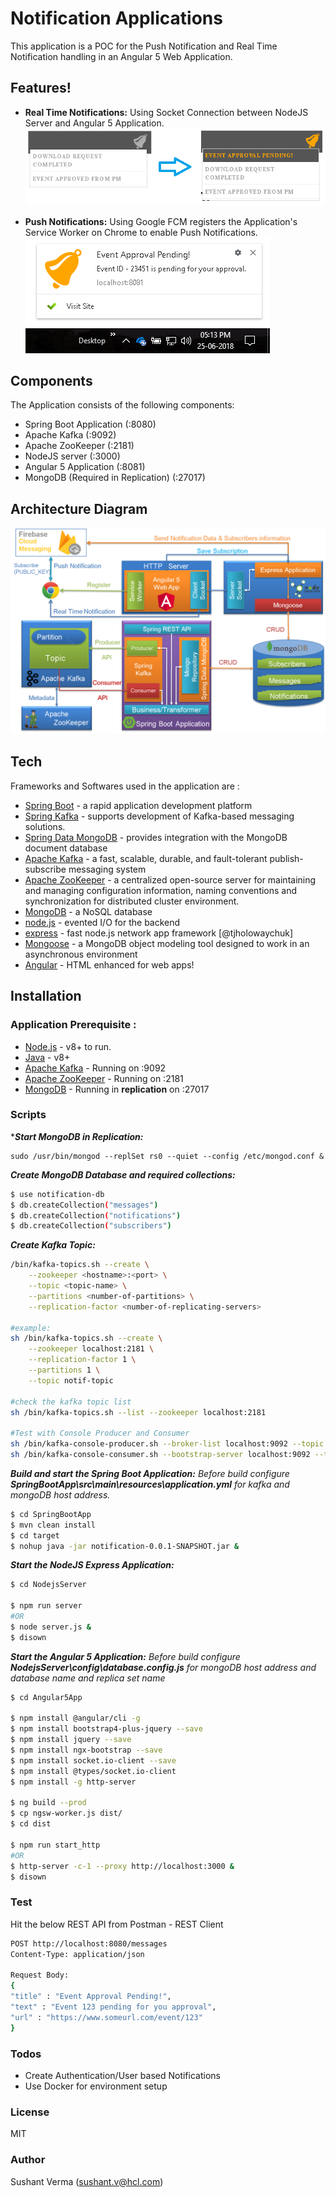 # Notification Applications

This application is a POC for the Push Notification and Real Time Notification handling in an Angular 5 Web Application.


## Features!

  - **Real Time Notifications:** Using Socket Connection between NodeJS Server and Angular 5 Application.
  [![N|Solid](https://raw.githubusercontent.com/ERS-HCL/Notifications/master/Angular5App/src/assets/img/Realm%20Time%20Notification.png)](#)
  
- **Push Notifications:** Using Google FCM registers the Application's Service Worker on Chrome to enable Push Notifications.
  [![N|Solid](https://raw.githubusercontent.com/ERS-HCL/Notifications/master/Angular5App/src/assets/img/Push%20Notification.png)](#)

## Components

The Application consists of the following components:
  - Spring Boot Application (:8080)
  - Apache Kafka (:9092)
  - Apache ZooKeeper (:2181)
  - NodeJS server (:3000)
  - Angular 5 Application (:8081)
  - MongoDB (Required in Replication) (:27017)
  

## Architecture Diagram
[![N|Solid](https://github.com/ERS-HCL/Notifications/blob/master/Angular5App/src/assets/img/Notification_Architecture.png?raw=true)](#)

## Tech

Frameworks and Softwares used in the application are :

* [Spring Boot] - a rapid application development platform
* [Spring Kafka] - supports development of Kafka-based messaging solutions.
* [Spring Data MongoDB] - provides integration with the MongoDB document database
* [Apache Kafka] - a fast, scalable, durable, and fault-tolerant publish-subscribe messaging system
* [Apache ZooKeeper] - a centralized open-source server for maintaining and managing configuration information, naming conventions and synchronization for distributed cluster environment.
* [MongoDB] - a NoSQL database
* [node.js] - evented I/O for the backend
* [express] - fast node.js network app framework [@tjholowaychuk]
* [Mongoose] - a MongoDB object modeling tool designed to work in an asynchronous environment
* [Angular] - HTML enhanced for web apps!

   
## Installation

### Application Prerequisite :

- [Node.js] - v8+ to run.
- [Java] - v8+  
- [Apache Kafka] - Running on :9092
- [Apache ZooKeeper] - Running on :2181
- [MongoDB] - Running in **replication** on :27017

### Scripts 

***_Start MongoDB in Replication:_**

```shh
sudo /usr/bin/mongod --replSet rs0 --quiet --config /etc/mongod.conf &
```

***_Create MongoDB Database and required collections:_***
```sh
$ use notification-db
$ db.createCollection("messages")
$ db.createCollection("notifications")
$ db.createCollection("subscribers")
```

***_Create Kafka Topic:_***
```sh
/bin/kafka-topics.sh --create \
    --zookeeper <hostname>:<port> \
    --topic <topic-name> \
    --partitions <number-of-partitions> \
    --replication-factor <number-of-replicating-servers>

#example:
sh /bin/kafka-topics.sh --create \
    --zookeeper localhost:2181 \
    --replication-factor 1 \
    --partitions 1 \
    --topic notif-topic
	
#check the kafka topic list
sh /bin/kafka-topics.sh --list --zookeeper localhost:2181

#Test with Console Producer and Consumer
sh /bin/kafka-console-producer.sh --broker-list localhost:9092 --topic notif-topic
sh /bin/kafka-console-consumer.sh --bootstrap-server localhost:9092 --topic notif-topic --from-beginning
```


**_Build and start the Spring Boot Application:_**
_Before build configure **SpringBootApp\src\main\resources\application.yml** for kafka and mongoDB host address._
```sh
$ cd SpringBootApp
$ mvn clean install
$ cd target
$ nohup java -jar notification-0.0.1-SNAPSHOT.jar &
```

**_Start the NodeJS Express Application:_**

```sh
$ cd NodejsServer

$ npm run server 
#OR
$ node server.js &
$ disown
```

**_Start the Angular 5 Application:_**
_Before build configure **NodejsServer\config\database.config.js** for mongoDB host address and database name and replica set name_
```sh
$ cd Angular5App

$ npm install @angular/cli -g 
$ npm install bootstrap4-plus-jquery --save 
$ npm install jquery --save 
$ npm install ngx-bootstrap --save 
$ npm install socket.io-client --save 
$ npm install @types/socket.io-client
$ npm install -g http-server

$ ng build --prod
$ cp ngsw-worker.js dist/
$ cd dist 

$ npm run start_http 
#OR
$ http-server -c-1 --proxy http://localhost:3000 &
$ disown
```

### Test
Hit the below REST API from Postman - REST Client 
```sh
POST http://localhost:8080/messages
Content-Type: application/json

Request Body:
{
"title" : "Event Approval Pending!", 
"text" : "Event 123 pending for you approval", 
"url" : "https://www.someurl.com/event/123"
}
```


### Todos

 - Create Authentication/User based Notifications
 - Use Docker for environment setup

### License
MIT

### Author

Sushant Verma (sushant.v@hcl.com)


[//]: # (These are reference links used in the body of this note and get stripped out when the markdown processor does its job. There is no need to format nicely because it shouldn't be seen. Thanks SO - http://stackoverflow.com/questions/4823468/store-comments-in-markdown-syntax)

   [Spring Boot]: <https://spring.io/projects/spring-boot>
   [Spring Kafka]: <https://spring.io/projects/spring-kafka>
   [Spring Data MongoDB]: <https://projects.spring.io/spring-data-mongodb/>
   [Apache Kafka]: <http://kafka.apache.org/>
   [Apache ZooKeeper]: <https://zookeeper.apache.org/>
   [MongoDB]: <https://www.mongodb.com/>
   [node.js]: <http://nodejs.org>
   [express]: <http://expressjs.com>
   [Mongoose]: <http://mongoosejs.com/>
   [Angular]: <https://angular.io/>
   [Java]: <http://www.oracle.com/technetwork/java/javase/overview/java8-2100321.html>
   [Maven]: <https://maven.apache.org/>
   
   
